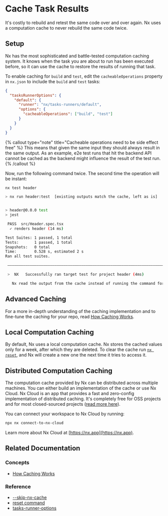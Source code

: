 # Cache Task Results

It's costly to rebuild and retest the same code over and over again. Nx uses a computation cache to never rebuild the
same code twice.

## Setup

Nx has the most sophisticated and battle-tested computation caching system. It knows when the task you are
about to run has been executed before, so it can use the cache to restore the results of running that task.

To enable caching for `build` and `test`, edit the `cacheableOperations` property in `nx.json` to include the `build` and `test` tasks:

```json title="nx.json"
{
  "tasksRunnerOptions": {
    "default": {
      "runner": "nx/tasks-runners/default",
      "options": {
        "cacheableOperations": ["build", "test"]
      }
    }
  }
}
```

{% callout type="note" title="Cacheable operations need to be side effect free" %}
This means that given the same input they should always result in
the same output. As an example, e2e test runs that hit the backend API cannot be cached as the backend might influence
the result of the test run.
{% /callout %}

Now, run the following command twice. The second time the operation will be instant:

```bash
nx test header
```

```bash title="Terminal Output"
> nx run header:test  [existing outputs match the cache, left as is]


> header@0.0.0 test
> jest

 PASS  src/Header.spec.tsx
  ✓ renders header (14 ms)

Test Suites: 1 passed, 1 total
Tests:       1 passed, 1 total
Snapshots:   0 total
Time:        0.528 s, estimated 2 s
Ran all test suites.

 ————————————————————————————————————————————————————————————————————————————————————————————————————————————————————————————————————————————————————————————

 >  NX   Successfully ran target test for project header (4ms)

   Nx read the output from the cache instead of running the command for 1 out of 1 tasks.
```

## Advanced Caching

For a more in-depth understanding of the caching implementation and to fine-tune the caching for your repo, read [How Caching Works](/concepts/how-caching-works).

## Local Computation Caching

By default, Nx uses a local computation cache. Nx stores the cached values only for a week, after which they
are deleted. To clear the cache run [`nx reset`](/nx/reset), and Nx will create a new one the next time it tries to access it.

## Distributed Computation Caching

The computation cache provided by Nx can be distributed across multiple machines. You can either build an implementation
of the cache or use Nx Cloud. Nx Cloud is an app that provides a fast and zero-config implementation of distributed
caching. It's completely free for OSS projects and for most closed-sourced
projects ([read more here](https://dev.to/nrwl/more-time-saved-for-free-with-nx-cloud-4a2j)).

You can connect your workspace to Nx Cloud by running:

```bash
npx nx connect-to-nx-cloud
```

Learn more about Nx Cloud at [https://nx.app](https://nx.app).

## Related Documentation

### Concepts

- [How Caching Works](/concepts/how-caching-works)

### Reference

- [--skip-nx-cache](/nx/affected#skip-nx-cache)
- [reset command](/nx/reset)
- [tasks-runner-options](/reference/nx-json#tasks-runner-options)
